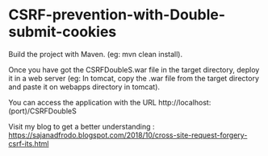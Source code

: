 # CSRF-prevention-with-Double-submit-cookies

Build the project with Maven. (eg: mvn clean install).

Once you have got the CSRFDoubleS.war file in the target directory, deploy it in a web server (eg: In tomcat, copy the .war file from the target directory and paste it on webapps directory in tomcat).

You can access the application with the URL http://localhost:(port)/CSRFDoubleS

Visit my blog to get a better understanding : https://sajanadfrodo.blogspot.com/2018/10/cross-site-request-forgery-csrf-its.html
